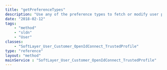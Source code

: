 ```yaml
---
title: "getPreferenceTypes"
description: "Use any of the preference types to fetch or modify user preferences using [SoftLayer_User_Customer::getPreference](reference/datatypes/$1/#$2) or [SoftLayer_User_Customer::changePreference](reference/datatypes/$1/#$2), respectively. "
date: "2018-02-12"
tags:
    - "method"
    - "sldn"
    - "User"
classes:
    - "SoftLayer_User_Customer_OpenIdConnect_TrustedProfile"
type: "reference"
layout: "method"
mainService : "SoftLayer_User_Customer_OpenIdConnect_TrustedProfile"
---
```

